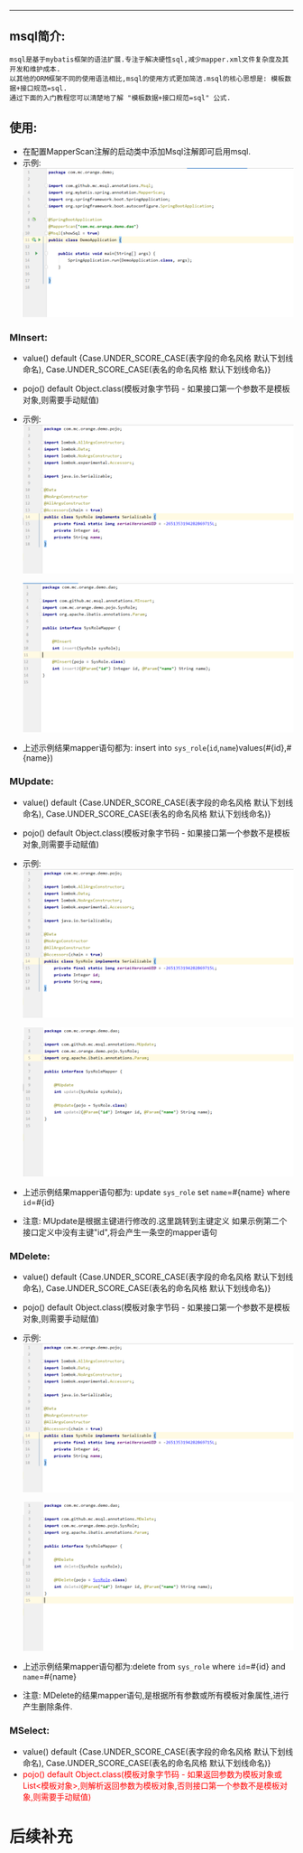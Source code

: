 ***

## **msql简介:**

    msql是基于mybatis框架的语法扩展.专注于解决硬性sql,减少mapper.xml文件复杂度及其开发和维护成本.
    以其他的ORM框架不同的使用语法相比,msql的使用方式更加简洁.msql的核心思想是: 模板数据+接口规范=sql.
    通过下面的入门教程您可以清楚地了解 "模板数据+接口规范=sql" 公式.


## **使用:**

  * 在配置MapperScan注解的启动类中添加Msql注解即可启用msql.
  * 示例:
    ![image](./images/20190808014446.png)


### MInsert:
  * value() default {Case.UNDER_SCORE_CASE(表字段的命名风格 默认下划线命名), Case.UNDER_SCORE_CASE(表名的命名风格 默认下划线命名)}
  * pojo() default Object.class(模板对象字节码 - 如果接口第一个参数不是模板对象,则需要手动赋值)
  * 示例:
    ![image](./images/20190808023855.png)

    ![image](./images/20190808024026.png)
  * 上述示例结果mapper语句都为: insert into `sys_role`(`id`,`name`)values(#{id},#{name})


### MUpdate:
  * value() default {Case.UNDER_SCORE_CASE(表字段的命名风格 默认下划线命名), Case.UNDER_SCORE_CASE(表名的命名风格 默认下划线命名)}
  * pojo() default Object.class(模板对象字节码 - 如果接口第一个参数不是模板对象,则需要手动赋值)
  * 示例:
    ![image](./images/20190808023855.png)

    ![image](./images/20190808105417.png)
  * 上述示例结果mapper语句都为: update `sys_role` set `name`=#{name} where `id`=#{id}
  * 注意: MUpdate是根据主键进行修改的.这里跳转到主键定义 如果示例第二个接口定义中没有主键"id",将会产生一条空的mapper语句


### MDelete:

  * value() default {Case.UNDER_SCORE_CASE(表字段的命名风格 默认下划线命名), Case.UNDER_SCORE_CASE(表名的命名风格 默认下划线命名)}
  * pojo() default Object.class(模板对象字节码 - 如果接口第一个参数不是模板对象,则需要手动赋值)
  * 示例:
    ![image](./images/20190808023855.png)

    ![image](./images/20190808111258.png)
  * 上述示例结果mapper语句都为:delete from `sys_role` where `id`=#{id} and `name`=#{name}
  * 注意: MDelete的结果mapper语句,是根据所有参数或所有模板对象属性,进行产生删除条件.


### MSelect:

  * value() default {Case.UNDER_SCORE_CASE(表字段的命名风格 默认下划线命名), Case.UNDER_SCORE_CASE(表名的命名风格 默认下划线命名)}
  * <label style="color:red">pojo() default Object.class(模板对象字节码 - 如果返回参数为模板对象或List<模板对象>,则解析返回参数为模板对象,否则接口第一个参数不是模板对象,则需要手动赋值)</label>


# 后续补充
